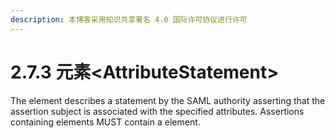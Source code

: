 ```yaml
---
description: 本博客采用知识共享署名 4.0 国际许可协议进行许可
---
```


# 2.7.3 元素\<AttributeStatement\>
The <AttributeStatement> element describes a statement by the SAML authority asserting that the
assertion subject is associated with the specified attributes. Assertions containing
<AttributeStatement> elements MUST contain a <Subject> element.